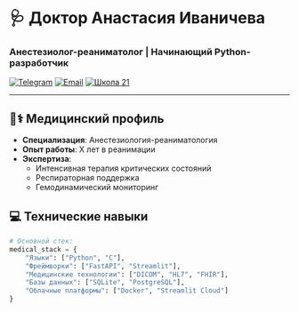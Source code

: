# 🩺 Доктор Анастасия Иваничева 
### Анестезиолог-реаниматолог | Начинающий Python-разработчик

[![Telegram](https://img.shields.io/badge/Telegram-Контакты-2CA5E0?style=for-the-badge&logo=telegram)](https://t.me/lakeshta)
[![Email](https://img.shields.io/badge/Email-Связь%20со%20мной-D14836?style=for-the-badge&logo=gmail)](nanyla7@mail.ru)
[![Школа 21](https://img.shields.io/badge/Школа_21-Студент-01D277?style=for-the-badge)](https://21-school.ru)

</div>

---

## 🧑⚕️ Медицинский профиль
- **Специализация**: Анестезиология-реаниматология
- **Опыт работы**: X лет в реанимации
- **Экспертиза**:
  - Интенсивная терапия критических состояний
  - Респираторная поддержка
  - Гемодинамический мониторинг

## 💻 Технические навыки
```python
# Основной стек:
medical_stack = {
    "Языки": ["Python", "C"],
    "Фреймворки": ["FastAPI", "Streamlit"],
    "Медицинские технологии": ["DICOM", "HL7", "FHIR"],
    "Базы данных": ["SQLite", "PostgreSQL"],
    "Облачные платформы": ["Docker", "Streamlit Cloud"]
}
